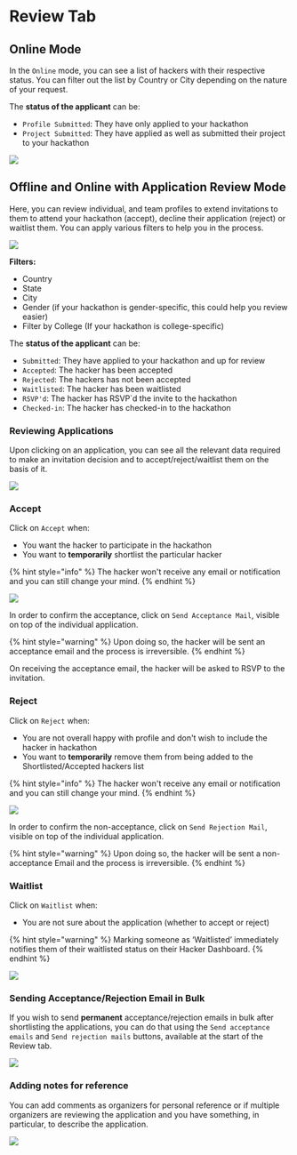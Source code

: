# Review Tab

## Online Mode

In the `Online` mode, you can see a list of hackers with their respective status. You can filter out the list by Country or City depending on the nature of your request.

The **status of the applicant** can be:

* `Profile Submitted`: They have only applied to your hackathon
* `Project Submitted`: They have applied as well as submitted their project to your hackathon

![](../../.gitbook/assets/image%20%2824%29.png)

## Offline and Online with Application Review Mode

Here, you can review individual, and team profiles to extend invitations to them to attend your hackathon \(accept\), decline their application \(reject\) or waitlist them. You can apply various filters to help you in the process.

![](../../.gitbook/assets/image%20%2818%29.png)

**Filters:**

* Country
* State
* City
* Gender \(if your hackathon is gender-specific, this could help you review easier\)
* Filter by College \(If your hackathon is college-specific\)

The **status of the applicant** can be:

* `Submitted`: They have applied to your hackathon and up for review
* `Accepted`: The hacker has been accepted
* `Rejected`: The hackers has not been accepted
* `Waitlisted`: The hacker has been waitlisted
* `RSVP'd`: The hacker has RSVP\`d the invite to the hackathon
* `Checked-in`: The hacker has checked-in to the hackathon

### Reviewing Applications

Upon clicking on an application, you can see all the relevant data required to make an invitation decision and to accept/reject/waitlist them on the basis of it.

![](../../.gitbook/assets/image%20%2837%29.png)

### Accept

Click on `Accept` when:

* You want the hacker to participate in the hackathon
* You want to **temporarily** shortlist the particular hacker

{% hint style="info" %}
The hacker won't receive any email or notification and you can still change your mind.
{% endhint %}

![](../../.gitbook/assets/image%20%2815%29.png)

In order to confirm the acceptance, click on `Send Acceptance Mail`, visible on top of the individual application.

{% hint style="warning" %}
Upon doing so, the hacker will be sent an acceptance email and the process is irreversible.
{% endhint %}

On receiving the acceptance email, the hacker will be asked to RSVP to the invitation.

### Reject

Click on `Reject` when:

* You are not overall happy with profile and don't wish to include the hacker in hackathon
* You want to **temporarily** remove them from being added to the Shortlisted/Accepted hackers list

{% hint style="info" %}
The hacker won't receive any email or notification and you can still change your mind.
{% endhint %}

![](../../.gitbook/assets/image%20%2838%29.png)

In order to confirm the non-acceptance, click on `Send Rejection Mail`, visible on top of the individual application.

{% hint style="warning" %}
Upon doing so, the hacker will be sent a non-acceptance Email and the process is irreversible.
{% endhint %}

### Waitlist

Click on `Waitlist` when:

* You are not sure about the application \(whether to accept or reject\)

{% hint style="warning" %}
Marking someone as ‘Waitlisted’ immediately notifies them of their waitlisted status on their Hacker Dashboard.
{% endhint %}

![](../../.gitbook/assets/image%20%2822%29.png)

### Sending Acceptance/Rejection Email in Bulk

If you wish to send **permanent** acceptance/rejection emails in bulk after shortlisting the applications, you can do that using the `Send acceptance emails` and `Send rejection mails` buttons, available at the start of the Review tab.

![](../../.gitbook/assets/image%20%2810%29.png)

### Adding notes for reference

You can add comments as organizers for personal reference or if multiple organizers are reviewing the application and you have something, in particular, to describe the application.

![](../../.gitbook/assets/image%20%2846%29.png)

